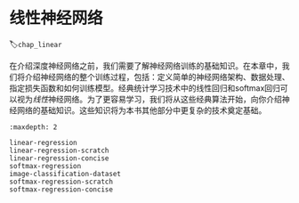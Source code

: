 # 线性神经网络
:label:`chap_linear`

在介绍深度神经网络之前，我们需要了解神经网络训练的基础知识。在本章中，我们将介绍神经网络的整个训练过程，包括：定义简单的神经网络架构、数据处理、指定损失函数和如何训练模型。经典统计学习技术中的线性回归和softmax回归可以视为*线性*神经网络。为了更容易学习，我们将从这些经典算法开始，向你介绍神经网络的基础知识。这些知识将为本书其他部分中更复杂的技术奠定基础。

```toc
:maxdepth: 2

linear-regression
linear-regression-scratch
linear-regression-concise
softmax-regression
image-classification-dataset
softmax-regression-scratch
softmax-regression-concise
```

